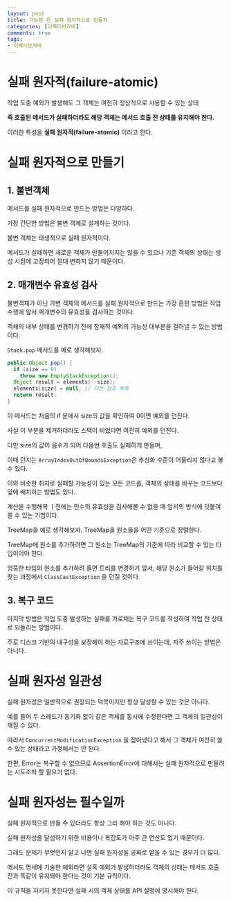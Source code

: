 ```yaml
---
layout: post
title: 가능한 한 실패 원자적으로 만들자
categories: [이펙티브자바]
comments: true 
tags:
- 이펙티브자바
---
```




# 실패 원자적(failure-atomic)

작업 도중 예외가 발생해도 그 객체는 여전히 정상적으로 사용할 수 있는 상태

**즉 호출된 메서드가 실패하더라도 해당 객체는 메서드 호출 전 상태를 유지해야 한다.**

이러한 특성을 **실패 원자적(failure-atomic)** 이라고 한다.



# 실패 원자적으로 만들기

## 1. 불변객체

메서드를 실패 원자적으로 만드는 방법은 다양하다.

가장 간단한 방법은 불변 객체로 설계하는 것이다.

불변 객체는 태생적으로 실패 원자적이다.

메서드가 실패하면 새로운 객체가 만들어지지는 않을 수 있으나 기존 객체의 상태는 생성 시점에 고정되어 절대 변하지 않기 때문이다.

## 2. 매개변수 유효성 검사

불변객체가 아닌 가변 객체의 메서드를 실패 원자적으로 만드는 가장 흔한 방법은 작업 수행에 앞서 매개변수의 유효성을 검사하는 것이다.

객체의 내부 상태를 변경하기 전에 잠재적 예외의 가능성 대부분을 걸러낼 수 있는 방법이다.

`Stack.pop` 메서드를 예로 생각해보자.

```java
public Object pop() {
  if (size == 0)
    throw new EmptyStackException();
  Object result = elements[--size];
  elements[size] = null; // 다쓴 참조 해제
  return result;
}
```

이 메서드는 처음의 if 문에서 size의 값을 확인하여 0이면 예외를 던진다.

사실 이 부분을 제거하더라도 스택이 비었다면 여전히 예외를 던진다.

다만 size의 값이 음수가 되어 다음번 호출도 실패하게 만들며, 

이때 던지는 `ArrayIndexOutOfBoundsException`은 추상화 수준이 어울리지 않다고 볼 수 있다.

이와 비슷한 취지로 실패할 가능성이 있는 모든 코드를, 객체의 상태를 바꾸는 코드보다 앞에 배치하는 방법도 있다.

계산을 수행해복 ㅣ전에는 인수의 유효성을 검사해볼 수 없을 때 앞서의 방식에 덧붙여 쓸 수 있는 기법이다.

TreeMap을 예로 생각해보자. TreeMap을 원소들을 어떤 기준으로 정렬한다.

TreeMap에 원소를 추가하려면 그 원소는 TreeMap의 기준에 따라 비교할 수 있는 타입이어야 한다.

엉뚱한 타입의 원소를 추가하려 들면 트리를 변경하기 앞서, 해당 원소가 들어갈 위치를 찾는 과정에서 `ClassCastException` 을 던질 것이다.

## 3. 복구 코드

마지막 방법은 작업 도중 발생하는 실패를 가로채는 복구 코드를 작성하여 작업 전 상태로 되돌리는 방법이다.

주로 디스크 기반의 내구성을 보장해야 하는 자료구조에 쓰이는데, 자주 쓰이는 방법은 아니다.



# 실패 원자성 일관성

실패 원자성은 일반적으로 권장되는 덕목이지만 항상 달성할 수 있는 것은 아니다.

예를 들어 두 스레드가 동기화 없이 같은 객체를 동시에 수정한다면 그 객체의 일관성이 깨질 수 있다.

따라서 `ConcurrentModificationException` 을 잡아냈다고 해서 그 객체가 여전히 쓸 수 있는 상태라고 가정해서는 안 된다.

한편, Error는 복구할 수 없으므로 AssertionError에 대해서는 실패 원자적으로 만들려는 시도조차 할 필요가 없다.

# 실패 원자성는 필수일까

실패 원자적으로 만들 수 있더라도 항상 그리 해야 하는 것도 아니다.

실패 원자성을 달성하기 위한 비용이나 복잡도가 아주 큰 연산도 있기 때문이다.

그래도 문제가 무엇인지 알고 나면 실패 원자성을 공짜로 얻을 수 있는 경우가 더 많다.

메서드 명세에 기술한 예외라면 설혹 예외가 발생하더라도 객체의 상태는 메서드 호출 전과 똑같이 유지돼야 한다는 것이 기본 규칙이다.

이 규칙을 지키지 못한다면 실패 시의 객체 상태를 API 설명에 명시해야 한다.

